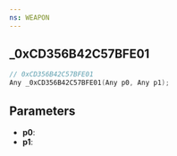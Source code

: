 ```yaml
---
ns: WEAPON
---
```

## _0xCD356B42C57BFE01

```c
// 0xCD356B42C57BFE01
Any _0xCD356B42C57BFE01(Any p0, Any p1);
```

## Parameters
* **p0**:
* **p1**:
